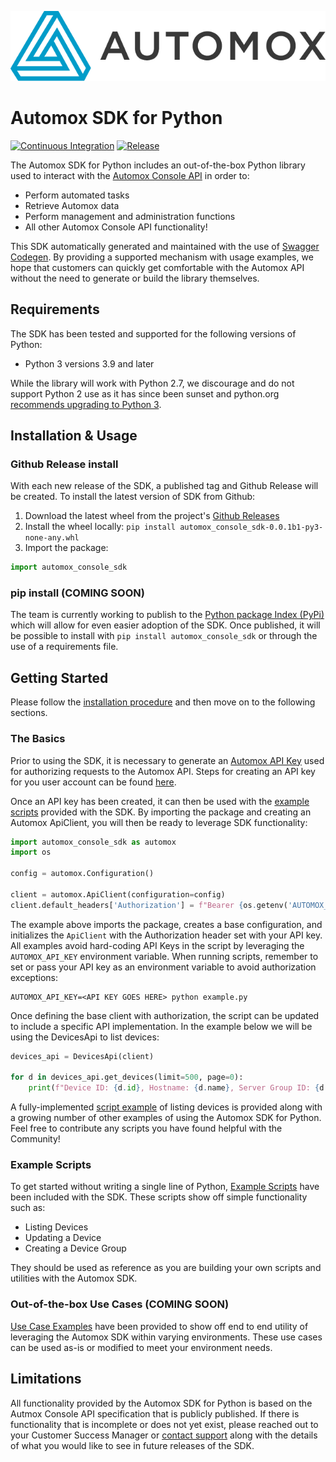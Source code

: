 ![Automox logo]

# Automox SDK for Python

[![Continuous Integration](https://github.com/AutomoxCommunity/automox-console-sdk-python/actions/workflows/ci.yml/badge.svg)](https://github.com/AutomoxCommunity/automox-console-sdk-python/actions/workflows/ci.yml)
[![Release](https://github.com/AutomoxCommunity/automox-console-sdk-python/actions/workflows/release.yml/badge.svg)](https://github.com/AutomoxCommunity/automox-console-sdk-python/actions/workflows/release.yml)

The Automox SDK for Python includes an out-of-the-box Python library used to interact with the [Automox Console API] 
in order to:
- Perform automated tasks
- Retrieve Automox data
- Perform management and administration functions
- All other Automox Console API functionality!

This SDK automatically generated and maintained with the use of [Swagger Codegen](https://github.com/swagger-api/swagger-codegen). 
By providing a supported mechanism with usage examples, we hope that customers can quickly get comfortable with the
Automox API without the need to generate or build the library themselves.

## Requirements

The SDK has been tested and supported for the following versions of Python:
- Python 3 versions 3.9 and later

While the library will work with Python 2.7, we discourage and do not support Python 2 use as it has since been sunset 
and python.org [recommends upgrading to Python 3](https://www.python.org/doc/sunset-python-2/).

## Installation & Usage

### Github Release install

With each new release of the SDK, a published tag and Github Release will be created. To install the latest version of 
SDK from Github:
1. Download the latest wheel from the project's [Github Releases](https://github.com/AutomoxCommunity/automox-console-sdk-python/releases)
2. Install the wheel locally: `pip install automox_console_sdk-0.0.1b1-py3-none-any.whl`
3. Import the package:
```python
import automox_console_sdk 
```

### pip install (COMING SOON)

The team is currently working to publish to the [Python package Index (PyPi)](https://pypi.org/) which will allow for
even easier adoption of the SDK. Once published, it will be possible to install with `pip install automox_console_sdk`
or through the use of a requirements file.

## Getting Started

Please follow the [installation procedure](#installation--usage) and then move on to the following sections.

### The Basics

Prior to using the SDK, it is necessary to generate an [Automox API Key](https://docs.automox.com/home/automox-settings/accessing-your-api-keys#api-key) 
used for authorizing requests to the Automox API. Steps for creating an API key for you user account can be found 
[here](https://docs.automox.com/home/automox-settings/accessing-your-api-keys#adding-api-keys).

Once an API key has been created, it can then be used with the [example scripts](examples/scripts) provided with the 
SDK. By importing the package and creating an Automox ApiClient, you will then be ready to leverage SDK functionality:

```python
import automox_console_sdk as automox
import os

config = automox.Configuration()

client = automox.ApiClient(configuration=config)
client.default_headers['Authorization'] = f"Bearer {os.getenv('AUTOMOX_API_KEY')}"
```

The example above imports the package, creates a base configuration, and initializes the `ApiClient` with the 
Authorization header set with your API key. All examples avoid hard-coding API Keys in the script by leveraging the 
`AUTOMOX_API_KEY` environment variable. When running scripts, remember to set or pass your API key as an environment 
variable to avoid authorization exceptions:
```shell
AUTOMOX_API_KEY=<API KEY GOES HERE> python example.py
```

Once defining the base client with authorization, the script can be updated to include a specific API implementation. In 
the example below we will be using the DevicesApi to list devices:
```python
devices_api = DevicesApi(client)

for d in devices_api.get_devices(limit=500, page=0):
    print(f"Device ID: {d.id}, Hostname: {d.name}, Server Group ID: {d.server_group_id}, IP Addresses: {d.ip_addrs}")
```

A fully-implemented [script example](examples/scripts/list_devices.py) of listing devices is provided along with a
growing number of other examples of using the Automox SDK for Python. Feel free to contribute any scripts you have found 
helpful with the Community!

### Example Scripts

To get started without writing a single line of Python, [Example Scripts](examples/scripts) have been included with the 
SDK. These scripts show off simple functionality such as:
- Listing Devices
- Updating a Device
- Creating a Device Group

They should be used as reference as you are building your own scripts and utilities with the Automox SDK.

### Out-of-the-box Use Cases (COMING SOON)

[Use Case Examples](examples/use-cases) have been provided to show off end to end utility of leveraging the Automox SDK
within varying environments. These use cases can be used as-is or modified to meet your environment needs. 

## Limitations

All functionality provided by the Automox SDK for Python is based on the Autmox Console API specification that is 
publicly published. If there is functionality that is incomplete or does not yet exist, please reached out to your 
Customer Success Manager or [contact support](https://support.automox.com/help/contacting-automox-support) along with
the details of what you would like to see in future releases of the SDK.

[//]: # "Link anchor definitions"
[Automox Logo]: assets/AX-Horiz-Logo.png
[Automox Console API]: https://developer.automox.com/developer-portal/
[Documentation]: docs/README.md
